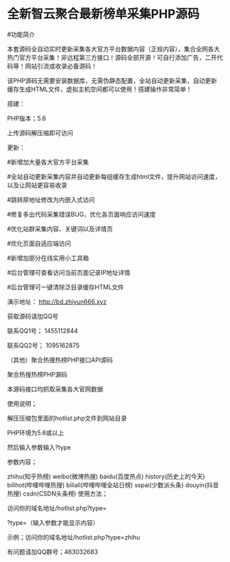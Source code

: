 # 全新智云聚合最新榜单采集PHP源码
#功能简介

本套源码全自动实时更新采集各大官方平台数据内容（正规内容），集合全网各大热门官方平台采集！非远程第三方接口！源码全部开源！可自行添加广告，二开代码等！网站引流或收录必备源码！

该PHP源码无需要安装数据库，无需伪静态配置，全站自动更新采集，自动更新缓存生成HTML文件，虚拟主机空间都可以使用！搭建操作非常简单！

搭建：

PHP版本；5.6

上传源码解压缩即可访问

更新：

#新增加大量各大官方平台采集

#全站自动更新采集内容并自动更新每组缓存生成html文件，提升网站访问速度，以及让网站更容易收录

#跳转原地址修改为内嵌入式访问

#修复多出代码采集错误BUG，优化各页面响应访问速度

#优化站群采集内容、关键词以及详情页

#优化页面自适应端访问

#新增加部分在线实用小工具箱

#后台管理可查看访问当前页面记录IP地址详情

#后台管理可一键清除泛目录缓存HTML文件

演示地址： http://bd.zhiyun666.xyz


获取源码请加QQ号

联系QQ1号； 1455112844

联系QQ2号； 1095162875


（其他）聚合热搜热榜PHP接口API源码

聚合热搜热榜PHP源码

本源码接口均抓取采集各大官网数据

使用说明；

解压压缩包里面的hotlist.php文件到网站目录

PHP环境为5.6或以上

然后输入参数输入?type

参数内容；

zhihu(知乎热榜) weibo(微博热搜) baidu(百度热点) history(历史上的今天) bilihot(哔哩哔哩热搜) biliall(哔哩哔哩全站日榜) sspai(少数派头条) douyin(抖音热搜) csdn(CSDN头条榜)
使用方法；

访问你的域名地址/hotlist.php?type=

?type=（输入参数才能显示内容）

示例；访问你的域名地址/hotlist.php?type=zhihu


有问题请加QQ群号；463032683
